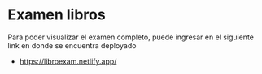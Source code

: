# Examen libros

Para poder visualizar el examen completo, puede ingresar en el siguiente link en donde se encuentra deployado

* https://libroexam.netlify.app/
